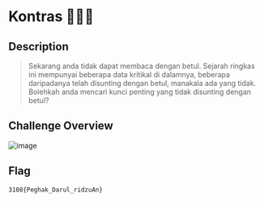 # Kontras 🕵🏻‍♀️
## Description
> Sekarang anda tidak dapat membaca dengan betul. Sejarah ringkas ini mempunyai beberapa data kritikal di dalamnya, beberapa daripadanya telah disunting dengan betul, manakala ada yang tidak. Bolehkah anda mencari kunci penting yang tidak disunting dengan betul?

## Challenge Overview
![image](https://github.com/user-attachments/assets/06e09544-50b2-44cc-97c1-518039e80a0e)

## Flag
```
3108{Peghak_Darul_ridzuAn}
```
